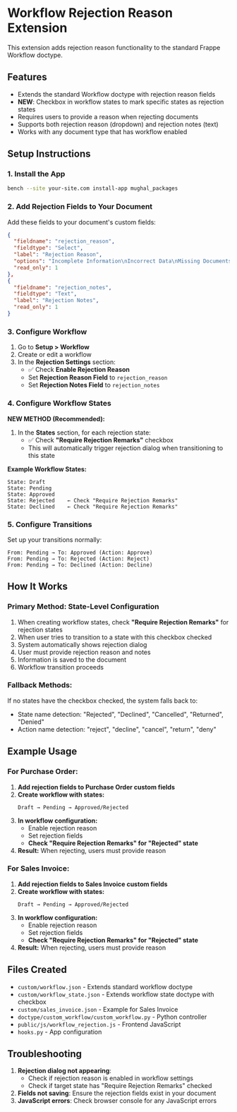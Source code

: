 # Workflow Rejection Reason Extension

This extension adds rejection reason functionality to the standard Frappe Workflow doctype.

## Features

- Extends the standard Workflow doctype with rejection reason fields
- **NEW**: Checkbox in workflow states to mark specific states as rejection states
- Requires users to provide a reason when rejecting documents
- Supports both rejection reason (dropdown) and rejection notes (text)
- Works with any document type that has workflow enabled

## Setup Instructions

### 1. Install the App

```bash
bench --site your-site.com install-app mughal_packages
```

### 2. Add Rejection Fields to Your Document

Add these fields to your document's custom fields:

```json
{
  "fieldname": "rejection_reason",
  "fieldtype": "Select",
  "label": "Rejection Reason",
  "options": "Incomplete Information\nIncorrect Data\nMissing Documents\nPolicy Violation\nOther",
  "read_only": 1
},
{
  "fieldname": "rejection_notes",
  "fieldtype": "Text",
  "label": "Rejection Notes",
  "read_only": 1
}
```

### 3. Configure Workflow

1. Go to **Setup > Workflow**
2. Create or edit a workflow
3. In the **Rejection Settings** section:
   - ✅ Check **Enable Rejection Reason**
   - Set **Rejection Reason Field** to `rejection_reason`
   - Set **Rejection Notes Field** to `rejection_notes`

### 4. Configure Workflow States

**NEW METHOD (Recommended):**
1. In the **States** section, for each rejection state:
   - ✅ Check **"Require Rejection Remarks"** checkbox
   - This will automatically trigger rejection dialog when transitioning to this state

**Example Workflow States:**
```
State: Draft
State: Pending  
State: Approved
State: Rejected    ← Check "Require Rejection Remarks"
State: Declined    ← Check "Require Rejection Remarks"
```

### 5. Configure Transitions

Set up your transitions normally:
```
From: Pending → To: Approved (Action: Approve)
From: Pending → To: Rejected (Action: Reject)
From: Pending → To: Declined (Action: Decline)
```

## How It Works

### **Primary Method: State-Level Configuration**
1. When creating workflow states, check **"Require Rejection Remarks"** for rejection states
2. When user tries to transition to a state with this checkbox checked
3. System automatically shows rejection dialog
4. User must provide rejection reason and notes
5. Information is saved to the document
6. Workflow transition proceeds

### **Fallback Methods:**
If no states have the checkbox checked, the system falls back to:
- State name detection: "Rejected", "Declined", "Cancelled", "Returned", "Denied"
- Action name detection: "reject", "decline", "cancel", "return", "deny"

## Example Usage

### **For Purchase Order:**

1. **Add rejection fields to Purchase Order custom fields**
2. **Create workflow with states:**
   ```
   Draft → Pending → Approved/Rejected
   ```
3. **In workflow configuration:**
   - Enable rejection reason
   - Set rejection fields
   - **Check "Require Rejection Remarks" for "Rejected" state**
4. **Result:** When rejecting, users must provide reason

### **For Sales Invoice:**

1. **Add rejection fields to Sales Invoice custom fields**
2. **Create workflow with states:**
   ```
   Draft → Pending → Approved/Rejected
   ```
3. **In workflow configuration:**
   - Enable rejection reason
   - Set rejection fields
   - **Check "Require Rejection Remarks" for "Rejected" state**
4. **Result:** When rejecting, users must provide reason

## Files Created

- `custom/workflow.json` - Extends standard workflow doctype
- `custom/workflow_state.json` - Extends workflow state doctype with checkbox
- `custom/sales_invoice.json` - Example for Sales Invoice
- `doctype/custom_workflow/custom_workflow.py` - Python controller
- `public/js/workflow_rejection.js` - Frontend JavaScript
- `hooks.py` - App configuration

## Troubleshooting

1. **Rejection dialog not appearing**: 
   - Check if rejection reason is enabled in workflow settings
   - Check if target state has "Require Rejection Remarks" checked
2. **Fields not saving**: Ensure the rejection fields exist in your document
3. **JavaScript errors**: Check browser console for any JavaScript errors 